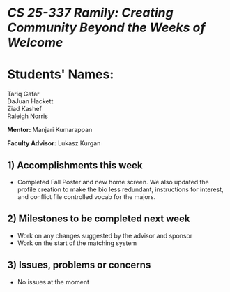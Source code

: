 # *CS 25-337 Ramily: Creating Community Beyond the Weeks of Welcome*

# **Students' Names:**
Tariq Gafar<br />
DaJuan Hackett<br />
Ziad Kashef<br />
Raleigh Norris

**Mentor:**
Manjari Kumarappan

**Faculty Advisor:**
Lukasz Kurgan

## 1) Accomplishments this week ##
   - Completed Fall Poster and new home screen. We also updated the profile creation to make the bio less redundant, instructions for interest, and conflict file controlled vocab for the majors.

## 2) Milestones to be completed next week ##
   - Work on any changes suggested by the advisor and sponsor
   - Work on the start of the matching system

## 3) Issues, problems or concerns ##
   - No issues at the moment
   


